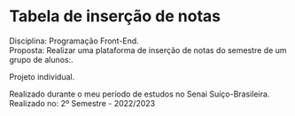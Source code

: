 # Tabela de inserção de notas
Disciplina: Programação Front-End.<br>
Proposta: Realizar uma plataforma de inserção de notas do semestre de um grupo de alunos:.<br>

Projeto individual.

Realizado durante o meu período de estudos no Senai Suíço-Brasileira.<br>
Realizado no: 2º Semestre - 2022/2023
